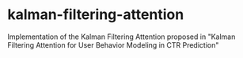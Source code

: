 # kalman-filtering-attention
Implementation of the Kalman Filtering Attention proposed in "Kalman Filtering Attention for User Behavior Modeling in CTR Prediction"
